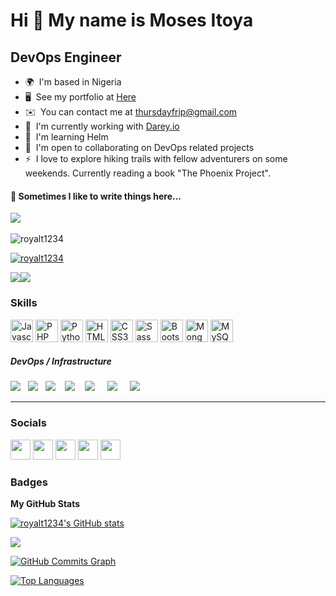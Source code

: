 Hi 👋 My name is Moses Itoya
============================

DevOps Engineer
---------------

* 🌍  I'm based in Nigeria
* 🖥️  See my portfolio at [Here](http://mosesitoya.link/)
* ✉️  You can contact me at [thursdayfrip@gmail.com](mailto:thursdayfrip@gmail.com)
* 🚀  I'm currently working with [Darey.io](http://Darey.io)
* 🧠  I'm learning Helm 
* 🤝  I'm open to collaborating on DevOps related projects
* ⚡  I love to explore hiking trails with fellow adventurers on some weekends. Currently reading a book "The Phoenix Project".
<p align='right'>
<h4>💬 Sometimes I like to write things here...</h4>
  <a href="https://dev.to/moses_itoya"><img src="https://img.shields.io/badge/DEV.TO-%230A0A0A.svg?&style=for-the-badge&logo=dev-dot-to&logoColor=white" /></a>&nbsp;&nbsp;&nbsp;
</p>

<p align="left"> <img src="https://komarev.com/ghpvc/?username=temi-tegbe&label=Profile%20views&color=0e75b6&style=flat" alt="royalt1234" /> </p>

<p align="left"> <a href="https://github.com/ryo-ma/github-profile-trophy"><img src="https://github-profile-trophy.vercel.app/?username=royalt1234" alt="royalt1234" /></a> </p>

<a href="https://www.twitter.com/royalt_m" target="_blank" rel="noreferrer"><img
src="https://img.shields.io/twitter/follow/royalt_m?logo=twitter&style=for-the-badge&color=0891b2&labelColor=1c1917"
/></a><a href="https://www.github.com/royalt1234" target="_blank" rel="noreferrer"><img
src="https://img.shields.io/github/followers/royalt1234?logo=github&style=for-the-badge&color=0891b2&labelColor=1c1917" /></a>

### Skills

<p align="left">
<a href="https://developer.mozilla.org/en-US/docs/Web/JavaScript" target="_blank" rel="noreferrer"><img src="https://raw.githubusercontent.com/danielcranney/readme-generator/main/public/icons/skills/javascript-colored.svg" width="36" height="36" alt="Javascript" /></a>
<a href="https://www.php.net/" target="_blank" rel="noreferrer"><img src="https://raw.githubusercontent.com/danielcranney/readme-generator/main/public/icons/skills/php-colored.svg" width="36" height="36" alt="PHP" /></a>
<a href="https://www.python.org/" target="_blank" rel="noreferrer"><img src="https://raw.githubusercontent.com/danielcranney/readme-generator/main/public/icons/skills/python-colored.svg" width="36" height="36" alt="Python" /></a>
<a href="https://developer.mozilla.org/en-US/docs/Glossary/HTML5" target="_blank" rel="noreferrer"><img src="https://raw.githubusercontent.com/danielcranney/readme-generator/main/public/icons/skills/html5-colored.svg" width="36" height="36" alt="HTML5" /></a>
<a href="https://www.w3.org/TR/CSS/#css" target="_blank" rel="noreferrer"><img src="https://raw.githubusercontent.com/danielcranney/readme-generator/main/public/icons/skills/css3-colored.svg" width="36" height="36" alt="CSS3" /></a>
<a href="https://sass-lang.com/" target="_blank" rel="noreferrer"><img src="https://raw.githubusercontent.com/danielcranney/readme-generator/main/public/icons/skills/sass-colored.svg" width="36" height="36" alt="Sass" /></a>
<a href="https://getbootstrap.com/" target="_blank" rel="noreferrer"><img src="https://raw.githubusercontent.com/danielcranney/readme-generator/main/public/icons/skills/bootstrap-colored.svg" width="36" height="36" alt="Bootstrap" /></a>
<a href="https://www.mongodb.com/" target="_blank" rel="noreferrer"><img src="https://raw.githubusercontent.com/danielcranney/readme-generator/main/public/icons/skills/mongodb-colored.svg" width="36" height="36" alt="MongoDB" /></a>
<a href="https://www.mysql.com/" target="_blank" rel="noreferrer"><img src="https://raw.githubusercontent.com/danielcranney/readme-generator/main/public/icons/skills/mysql-colored.svg" width="36" height="36" alt="MySQL" /></a>
</p>

<h5>DevOps / Infrastructure</h5>
<p >
  <img src="https://img.shields.io/badge/-docker-blue?&style=for-the-badge&logo=docker&logoColor=white" />&nbsp;&nbsp;&nbsp;<img src="https://img.shields.io/badge/-jenkins-lightgrey?&style=for-the-badge&logo=jenkins&logoColor=red" />&nbsp;&nbsp;&nbsp;<img src="https://img.shields.io/badge/-AWS-yellow?&style=for-the-badge&logo=aws&logoColor=white" /> &nbsp;&nbsp;&nbsp;<img src="https://img.shields.io/badge/-PACKER-blue?&style=for-the-badge&logo=packer&logoColor=white" />&nbsp;&nbsp;&nbsp; <img src="https://img.shields.io/badge/-Terraform-blueviolet?&style=for-the-badge&logo=terraform&logoColor=white" /> &nbsp;&nbsp;&nbsp; <img src="https://img.shields.io/badge/-ANSIBLE-yellow?&style=for-the-badge&logo=ansible&logoColor=white" /> &nbsp;&nbsp;&nbsp; <img src="https://img.shields.io/badge/-kubernetes-blue?&style=for-the-badge&logo=kubernetes&logoColor=white" />&nbsp;&nbsp;&nbsp;
</p>
<hr>


### Socials

<p align="left"> <a href="https://www.dev.to/moses_itoya" target="_blank" rel="noreferrer"><img src="https://raw.githubusercontent.com/danielcranney/readme-generator/main/public/icons/socials/devdotto.svg" width="32" height="32" /></a> <a href="https://www.github.com/royalt1234" target="_blank" rel="noreferrer"><img src="https://raw.githubusercontent.com/danielcranney/readme-generator/main/public/icons/socials/github.svg" width="32" height="32" /></a> <a href="https://www.linkedin.com/in/1moses-itoya" target="_blank" rel="noreferrer"><img src="https://raw.githubusercontent.com/danielcranney/readme-generator/main/public/icons/socials/linkedin.svg" width="32" height="32" /></a> <a href="http://www.medium.com/thursdayfrip" target="_blank" rel="noreferrer"><img src="https://raw.githubusercontent.com/danielcranney/readme-generator/main/public/icons/socials/medium.svg" width="32" height="32" /></a> <a href="https://www.twitter.com/royalt_m" target="_blank" rel="noreferrer"><img src="https://raw.githubusercontent.com/danielcranney/readme-generator/main/public/icons/socials/twitter.svg" width="32" height="32" /></a></p>

### Badges

<b>My GitHub Stats</b>

<a href="http://www.github.com/royalt1234"><img src="https://github-readme-stats.vercel.app/api?username=royalt1234&show_icons=true&hide=&count_private=true&title_color=0891b2&text_color=ffffff&icon_color=0891b2&bg_color=1c1917&hide_border=true&show_icons=true" alt="royalt1234's GitHub stats" /></a>

<a href="http://www.github.com/royalt1234"><img src="https://github-readme-streak-stats.herokuapp.com/?user=royalt1234&stroke=ffffff&background=1c1917&ring=0891b2&fire=0891b2&currStreakNum=ffffff&currStreakLabel=0891b2&sideNums=ffffff&sideLabels=ffffff&dates=ffffff&hide_border=true" /></a>

<a href="http://www.github.com/royalt1234"><img src="https://activity-graph.herokuapp.com/graph?username=royalt1234&bg_color=1c1917&color=ffffff&line=0891b2&point=ffffff&area_color=1c1917&area=true&hide_border=true&custom_title=GitHub%20Commits%20Graph" alt="GitHub Commits Graph" /></a>

<a href="https://github.com/royalt1234" align="left"><img src="https://github-readme-stats.vercel.app/api/top-langs/?username=royalt1234&langs_count=10&title_color=0891b2&text_color=ffffff&icon_color=0891b2&bg_color=1c1917&hide_border=true&locale=en&custom_title=Top%20%Languages" alt="Top Languages" /></a>
